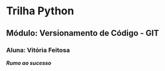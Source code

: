 # Trilha Python 
## Módulo: Versionamento de Código - GIT 
### Aluna: Vitória Feitosa

***Rumo ao sucesso***


